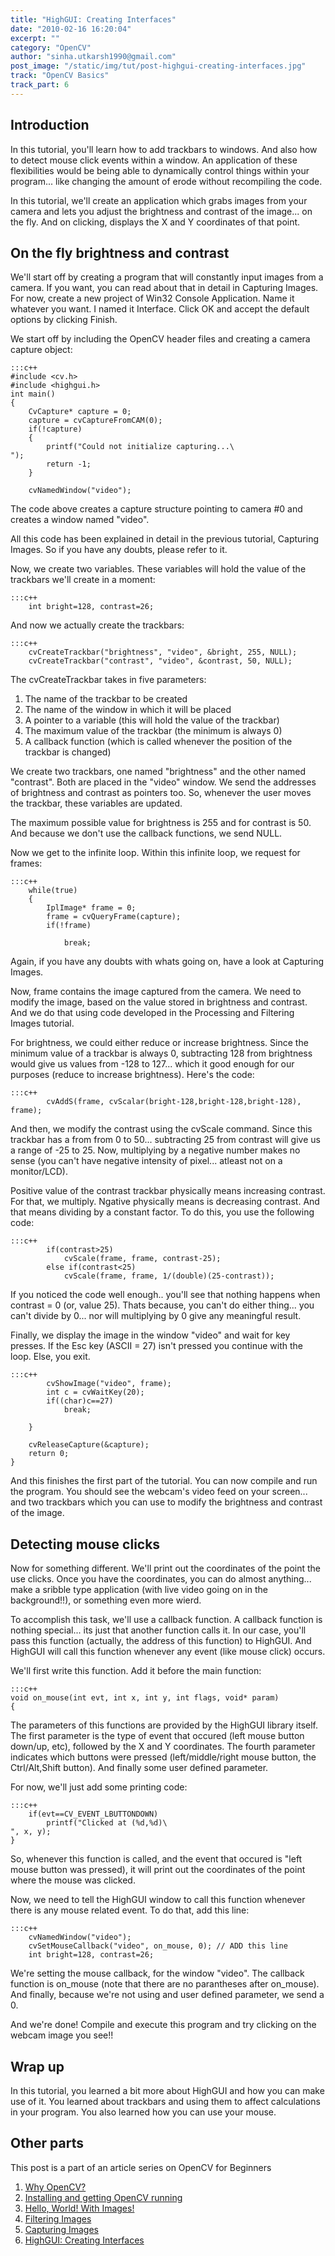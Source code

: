 ```yaml
---
title: "HighGUI: Creating Interfaces"
date: "2010-02-16 16:20:04"
excerpt: ""
category: "OpenCV"
author: "sinha.utkarsh1990@gmail.com"
post_image: "/static/img/tut/post-highgui-creating-interfaces.jpg"
track: "OpenCV Basics"
track_part: 6
---
```



## Introduction

In this tutorial, you'll learn how to add trackbars to windows. And also how to detect mouse click events within a window. An application of these flexibilities would be being able to dynamically control things within your program... like changing the amount of erode without recompiling the code.

In this tutorial, we'll create an application which grabs images from your camera and lets you adjust the brightness and contrast of the image... on the fly. And on clicking, displays the X and Y coordinates of that point. 

## On the fly brightness and contrast

We'll start off by creating a program that will constantly input images from a camera. If you want, you can read about that in detail in Capturing Images. For now, create a new project of Win32 Console Application. Name it whatever you want. I named it Interface. Click OK and accept the default options by clicking Finish.

We start off by including the OpenCV header files and creating a camera capture object: 
    
    :::c++
    #include <cv.h>
    #include <highgui.h>
    int main()
    {
        CvCapture* capture = 0;
        capture = cvCaptureFromCAM(0);
        if(!capture)
        {
            printf("Could not initialize capturing...\
    ");
            return -1;
        }
    
        cvNamedWindow("video");

The code above creates a capture structure pointing to camera #0 and creates a window named "video".

All this code has been explained in detail in the previous tutorial, Capturing Images. So if you have any doubts, please refer to it.

Now, we create two variables. These variables will hold the value of the trackbars we'll create in a moment: 
    
    
    :::c++
        int bright=128, contrast=26;

And now we actually create the trackbars: 
    
    
    :::c++
        cvCreateTrackbar("brightness", "video", &bright, 255, NULL);
        cvCreateTrackbar("contrast", "video", &contrast, 50, NULL);

The cvCreateTrackbar takes in five parameters: 

  1. The name of the trackbar to be created
  2. The name of the window in which it will be placed
  3. A pointer to a variable (this will hold the value of the trackbar)
  4. The maximum value of the trackbar (the minimum is always 0)
  5. A callback function (which is called whenever the position of the trackbar is changed)

We create two trackbars, one named "brightness" and the other named "contrast". Both are placed in the "video" window. We send the addresses of brightness and contrast as pointers too. So, whenever the user moves the trackbar, these variables are updated.

The maximum possible value for brightness is 255 and for contrast is 50. And because we don't use the callback functions, we send NULL.

Now we get to the infinite loop. Within this infinite loop, we request for frames: 
    
    
    :::c++
        while(true)
        {
            IplImage* frame = 0;
            frame = cvQueryFrame(capture);
            if(!frame)
    
                break;

Again, if you have any doubts with whats going on, have a look at Capturing Images.

Now, frame contains the image captured from the camera. We need to modify the image, based on the value stored in brightness and contrast. And we do that using code developed in the Processing and Filtering Images tutorial.

For brightness, we could either reduce or increase brightness. Since the minimum value of a trackbar is always 0, subtracting 128 from brightness would give us values from -128 to 127... which it good enough for our purposes (reduce to increase brightness). Here's the code: 
    
    
    :::c++
            cvAddS(frame, cvScalar(bright-128,bright-128,bright-128), frame);

And then, we modify the contrast using the cvScale command. Since this trackbar has a from from 0 to 50... subtracting 25 from contrast will give us a range of -25 to 25. Now, multiplying by a negative number makes no sense (you can't have negative intensity of pixel... atleast not on a monitor/LCD).

Positive value of the contrast trackbar physically means increasing contrast. For that, we multiply. Ngative physically means is decreasing contrast. And that means dividing by a constant factor. To do this, you use the following code: 
    
    
    :::c++
            if(contrast>25)
                cvScale(frame, frame, contrast-25);
            else if(contrast<25)
                cvScale(frame, frame, 1/(double)(25-contrast));

If you noticed the code well enough.. you'll see that nothing happens when contrast = 0 (or, value 25). Thats because, you can't do either thing... you can't divide by 0... nor will multiplying by 0 give any meaningful result.

Finally, we display the image in the window "video" and wait for key presses. If the Esc key (ASCII = 27) isn't pressed you continue with the loop. Else, you exit. 
    
    
    :::c++
            cvShowImage("video", frame);
            int c = cvWaitKey(20);
            if((char)c==27)
                break;
    
        }
    
        cvReleaseCapture(&capture);
        return 0;
    }

And this finishes the first part of the tutorial. You can now compile and run the program. You should see the webcam's video feed on your screen... and two trackbars which you can use to modify the brightness and contrast of the image.

## Detecting mouse clicks

Now for something different. We'll print out the coordinates of the point the use clicks. Once you have the coordinates, you can do almost anything... make a sribble type application (with live video going on in the background!!), or something even more wierd.

To accomplish this task, we'll use a callback function. A callback function is nothing special... its just that another function calls it. In our case, you'll pass this function (actually, the address of this function) to HighGUI. And HighGUI will call this function whenever any event (like mouse click) occurs.

We'll first write this function. Add it before the main function: 
    
    
    :::c++
    void on_mouse(int evt, int x, int y, int flags, void* param)
    {

The parameters of this functions are provided by the HighGUI library itself. The first parameter is the type of event that occured (left mouse button down/up, etc), followed by the X and Y coordinates. The fourth parameter indicates which buttons were pressed (left/middle/right mouse button, the Ctrl/Alt,Shift button). And finally some user defined parameter.

For now, we'll just add some printing code: 
    
    
    :::c++
        if(evt==CV_EVENT_LBUTTONDOWN)
            printf("Clicked at (%d,%d)\
    ", x, y);
    }

So, whenever this function is called, and the event that occured is "left mouse button was pressed), it will print out the coordinates of the point where the mouse was clicked.

Now, we need to tell the HighGUI window to call this function whenever there is any mouse related event. To do that, add this line: 
    
    
    :::c++
        cvNamedWindow("video");
        cvSetMouseCallback("video", on_mouse, 0); // ADD this line
        int bright=128, contrast=26;

We're setting the mouse callback, for the window "video". The callback function is on_mouse (note that there are no parantheses after on_mouse). And finally, because we're not using and user defined parameter, we send a 0.

And we're done! Compile and execute this program and try clicking on the webcam image you see!! 

## Wrap up

In this tutorial, you learned a bit more about HighGUI and how you can make use of it. You learned about trackbars and using them to affect calculations in your program. You also learned how you can use your mouse.

## Other parts

This post is a part of an article series on OpenCV for Beginners 

  1. [Why OpenCV?](/tutorials/why-opencv/)
  2. [Installing and getting OpenCV running](/tutorials/installing-and-getting-opencv-running/)
  3. [Hello, World! With Images!](/tutorials/hello-world-with-images/)
  4. [Filtering Images](/tutorials/filtering-images/)
  5. [Capturing Images](/tutorials/capturing-images/)
  6. [HighGUI: Creating Interfaces](/tutorials/highgui-creating-interfaces/)
